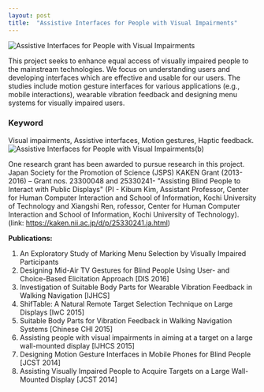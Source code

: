 ```yaml
---
layout: post
title:  "Assistive Interfaces for People with Visual Impairments"
---
```


![Assistive Interfaces for People with Visual Impairments](https://farm1.staticflickr.com/823/40440611930_8f3d4ca216.jpg)

This project seeks to enhance equal access of visually impaired people to the mainstream technologies. We focus on understanding users and developing interfaces which are effective and usable for our users. The studies include motion gesture interfaces for various applications (e.g., mobile interactions), wearable vibration feedback and designing menu systems for visually impaired users.
### Keyword
Visual impairments, Assistive interfaces, Motion gestures, Haptic feedback.
![Assistive Interfaces for People with Visual Impairments(b)](https://farm1.staticflickr.com/910/40440611580_6b6ca2e2d9.jpg)

One research grant has been awarded to pursue research in this project. Japan Society for the Promotion of Science (JSPS) KAKEN Grant (2013-2016) – Grant nos. 23300048 and 25330241- "Assisting Blind People to Interact with Public Displays" (PI - Kibum Kim, Assistant Professor, Center for Human Computer Interaction and School of Information, Kochi University of Technology and Xiangshi Ren, rofessor, Center for Human Computer Interaction and School of Information, Kochi University of Technology). (link: https://kaken.nii.ac.jp/d/p/25330241.ja.html)
 
**Publications:**

1. An Exploratory Study of Marking Menu Selection by Visually Impaired Participants
2. Designing Mid-Air TV Gestures for Blind People Using User- and Choice-Based Elicitation Approach [DIS 2016]
3. Investigation of Suitable Body Parts for Wearable Vibration Feedback in Walking Navigation [IJHCS]
4. ShifTable: A Natural Remote Target Selection Technique on Large Displays [IwC 2015]
5. Suitable Body Parts for Vibration Feedback in Walking Navigation Systems [Chinese CHI 2015]
6. Assisting people with visual impairments in aiming at a target on a large wall-mounted display [IJHCS 2015]
7. Designing Motion Gesture Interfaces in Mobile Phones for Blind People [JCST 2014]
8. Assisting Visually Impaired People to Acquire Targets on a Large Wall-Mounted Display [JCST 2014]